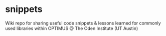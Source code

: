 # snippets
Wiki repo for sharing useful code snippets &amp; lessons learned for commonly used libraries within OPTIMUS @ The Oden Institute (UT Austin)

